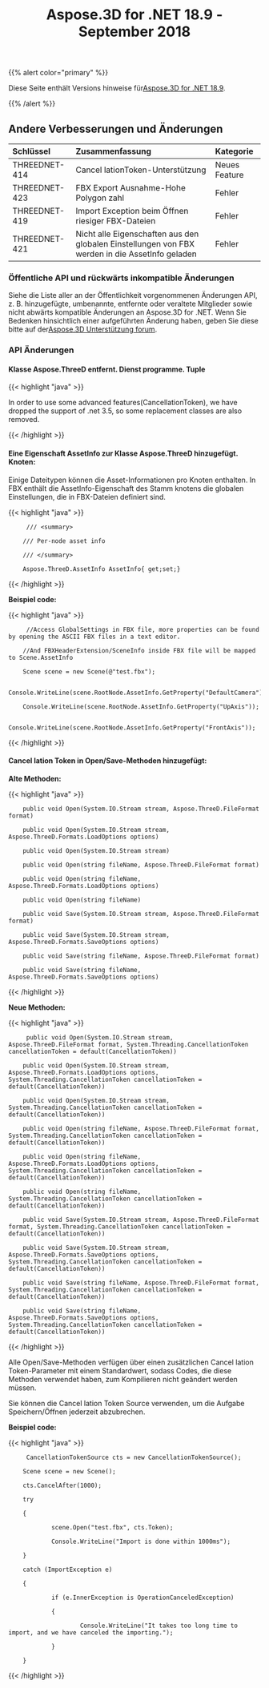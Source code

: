 ﻿---
title: Aspose.3D for .NET 18.9 - September 2018
type: docs
weight: 40
url: /de/net/aspose-3d-for-net-18-9-september-2018/
---
{{% alert color="primary" %}} 

Diese Seite enthält Versions hinweise für[Aspose.3D for .NET 18.9](https://www.nuget.org/packages/Aspose.3D/18.9.0).

{{% /alert %}} 
## **Andere Verbesserungen und Änderungen**

|**Schlüssel**|**Zusammenfassung**|**Kategorie**|
|:- |:- |:- |
|THREEDNET-414|Cancel lationToken-Unterstützung|Neues Feature|
|THREEDNET-423|FBX Export Ausnahme-Hohe Polygon zahl|Fehler|
|THREEDNET-419|Import Exception beim Öffnen riesiger FBX-Dateien|Fehler|
|THREEDNET-421|Nicht alle Eigenschaften aus den globalen Einstellungen von FBX werden in die AssetInfo geladen|Fehler|
### **Öffentliche API und rückwärts inkompatible Änderungen**
Siehe die Liste aller an der Öffentlichkeit vorgenommenen Änderungen API, z. B. hinzugefügte, umbenannte, entfernte oder veraltete Mitglieder sowie nicht abwärts kompatible Änderungen an Aspose.3D for .NET. Wenn Sie Bedenken hinsichtlich einer aufgeführten Änderung haben, geben Sie diese bitte auf der[Aspose.3D Unterstützung forum](https://forum.aspose.com/c/3d).
### **API Änderungen**
#### **Klasse Aspose.ThreeD entfernt. Dienst programme. Tuple**
{{< highlight "java" >}}

 In order to use some advanced features(CancellationToken), we have dropped the support of .net 3.5, so some replacement classes are also removed.

{{< /highlight >}}
#### **Eine Eigenschaft AssetInfo zur Klasse Aspose.ThreeD hinzugefügt. Knoten:**
Einige Dateitypen können die Asset-Informationen pro Knoten enthalten.
In FBX enthält die AssetInfo-Eigenschaft des Stamm knotens die globalen Einstellungen, die in FBX-Dateien definiert sind.

{{< highlight "java" >}}

         /// <summary>

        /// Per-node asset info

        /// </summary>

        Aspose.ThreeD.AssetInfo AssetInfo{ get;set;}

{{< /highlight >}}

**Beispiel code:**

{{< highlight "java" >}}

         //Access GlobalSettings in FBX file, more properties can be found by opening the ASCII FBX files in a text editor.

        //And FBXHeaderExtension/SceneInfo inside FBX file will be mapped to Scene.AssetInfo

		Scene scene = new Scene(@"test.fbx");

        Console.WriteLine(scene.RootNode.AssetInfo.GetProperty("DefaultCamera"));

        Console.WriteLine(scene.RootNode.AssetInfo.GetProperty("UpAxis"));

        Console.WriteLine(scene.RootNode.AssetInfo.GetProperty("FrontAxis"));

{{< /highlight >}}
#### **Cancel lation Token in Open/Save-Methoden hinzugefügt:**
**Alte Methoden:**

{{< highlight "java" >}}

 		public void Open(System.IO.Stream stream, Aspose.ThreeD.FileFormat format)

        public void Open(System.IO.Stream stream, Aspose.ThreeD.Formats.LoadOptions options)

        public void Open(System.IO.Stream stream)

        public void Open(string fileName, Aspose.ThreeD.FileFormat format)

        public void Open(string fileName, Aspose.ThreeD.Formats.LoadOptions options)

        public void Open(string fileName)

        public void Save(System.IO.Stream stream, Aspose.ThreeD.FileFormat format)

        public void Save(System.IO.Stream stream, Aspose.ThreeD.Formats.SaveOptions options)

        public void Save(string fileName, Aspose.ThreeD.FileFormat format)

        public void Save(string fileName, Aspose.ThreeD.Formats.SaveOptions options)

{{< /highlight >}}

**Neue Methoden:**

{{< highlight "java" >}}

         public void Open(System.IO.Stream stream, Aspose.ThreeD.FileFormat format, System.Threading.CancellationToken cancellationToken = default(CancellationToken))

        public void Open(System.IO.Stream stream, Aspose.ThreeD.Formats.LoadOptions options, System.Threading.CancellationToken cancellationToken = default(CancellationToken))

        public void Open(System.IO.Stream stream, System.Threading.CancellationToken cancellationToken = default(CancellationToken))

        public void Open(string fileName, Aspose.ThreeD.FileFormat format, System.Threading.CancellationToken cancellationToken = default(CancellationToken))

        public void Open(string fileName, Aspose.ThreeD.Formats.LoadOptions options, System.Threading.CancellationToken cancellationToken = default(CancellationToken))

        public void Open(string fileName, System.Threading.CancellationToken cancellationToken = default(CancellationToken))

        public void Save(System.IO.Stream stream, Aspose.ThreeD.FileFormat format, System.Threading.CancellationToken cancellationToken = default(CancellationToken))

        public void Save(System.IO.Stream stream, Aspose.ThreeD.Formats.SaveOptions options, System.Threading.CancellationToken cancellationToken = default(CancellationToken))

        public void Save(string fileName, Aspose.ThreeD.FileFormat format, System.Threading.CancellationToken cancellationToken = default(CancellationToken))

        public void Save(string fileName, Aspose.ThreeD.Formats.SaveOptions options, System.Threading.CancellationToken cancellationToken = default(CancellationToken))

{{< /highlight >}}

Alle Open/Save-Methoden verfügen über einen zusätzlichen Cancel lation Token-Parameter mit einem Standardwert, sodass Codes, die diese Methoden verwendet haben, zum Kompilieren nicht geändert werden müssen.

Sie können die Cancel lation Token Source verwenden, um die Aufgabe Speichern/Öffnen jederzeit abzubrechen.

**Beispiel code:**

{{< highlight "java" >}}

         CancellationTokenSource cts = new CancellationTokenSource();

        Scene scene = new Scene();

        cts.CancelAfter(1000);

        try

        {

                scene.Open("test.fbx", cts.Token);

                Console.WriteLine("Import is done within 1000ms");

        }

        catch (ImportException e)

        {

                if (e.InnerException is OperationCanceledException)

                {

                        Console.WriteLine("It takes too long time to import, and we have canceled the importing.");

                }

        }

{{< /highlight >}}
